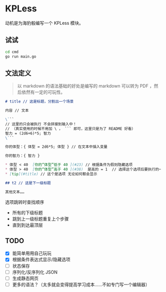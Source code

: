 # KPLess

动机是为海豹骰编写一个 KPLess 模块。

## 试试

```bash
cd cmd 
go run main.go
```

## 文法定义

> 以 markdown 的语法基础的好处是编写的 markdown 可以转为 PDF ，然后依然有一定的可玩性。

```markdown
# title // 这是标题，分割出一个场景

内容 // 文本

\```
// 这里的只会被执行 不会拼接到输入中！
// （真实使用的时候不用加 \ ， ``` 即可，这里只是为了 README 好看）
智力 = (2d6+6)*5; 智力
\```

你的体型：{ 体型 = 2d6*5; 体型 } // 在文本中插入变量

你的智力：{ 智力 }

* 体型 < 40  [你的“体型”低于 40 ](#23) // 根据条件为假则隐藏选项
* 体型 > 40  [你的“体型”高于 40 ](#38)  是高的 = 1  // 选择这个选项后要执行的一条语句
* [tip](#title) // 这个是选项 无论如何都会显示

## t2 // 这是下一级标题

其他文本……
```

选项跳转时查找顺序

- 所有的下级标题
- 跳到上一级标题重复上个步骤
- 直到到达最顶层

## TODO

- [x] 能简单用用自己玩玩
- [x] 根据条件表达式显示/隐藏选项
- [ ] 状态保存
- [ ] 序列化/反序列化 JSON
- [ ] 生成静态网页
- [ ] 更多的语法？（太多就会变得提高学习成本……不如专门写一个编辑器）
